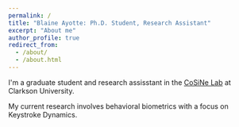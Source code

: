 ```yaml
---
permalink: /
title: "Blaine Ayotte: Ph.D. Student, Research Assistant"
excerpt: "About me"
author_profile: true
redirect_from: 
  - /about/
  - /about.html
---
```


I'm a graduate student and research assisstant in the <a href="https://sites.google.com/clarkson.edu/cu-cosine-lab/home">CoSiNe Lab</a> at Clarkson University.

My current research involves behavioral biometrics with a focus on Keystroke Dynamics. 
